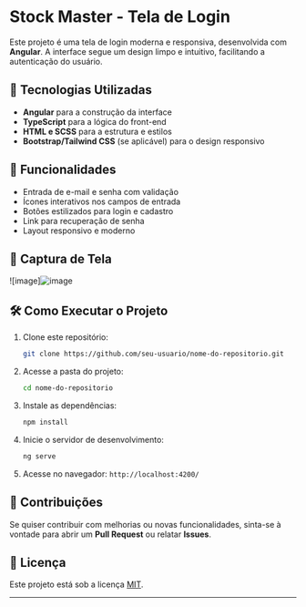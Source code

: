 # Stock Master - Tela de Login

Este projeto é uma tela de login moderna e responsiva, desenvolvida com **Angular**. A interface segue um design limpo e intuitivo, facilitando a autenticação do usuário.

## 🚀 Tecnologias Utilizadas
- **Angular** para a construção da interface
- **TypeScript** para a lógica do front-end
- **HTML e SCSS** para a estrutura e estilos
- **Bootstrap/Tailwind CSS** (se aplicável) para o design responsivo

## 🎯 Funcionalidades
- Entrada de e-mail e senha com validação
- Ícones interativos nos campos de entrada
- Botões estilizados para login e cadastro
- Link para recuperação de senha
- Layout responsivo e moderno

## 📸 Captura de Tela
![image]![image](https://github.com/user-attachments/assets/681cd468-3dd2-4773-a2f9-75255479f32f)



## 🛠 Como Executar o Projeto
1. Clone este repositório:
   ```sh
   git clone https://github.com/seu-usuario/nome-do-repositorio.git
   ```
2. Acesse a pasta do projeto:
   ```sh
   cd nome-do-repositorio
   ```
3. Instale as dependências:
   ```sh
   npm install
   ```
4. Inicie o servidor de desenvolvimento:
   ```sh
   ng serve
   ```
5. Acesse no navegador: `http://localhost:4200/`

## 🤝 Contribuições
Se quiser contribuir com melhorias ou novas funcionalidades, sinta-se à vontade para abrir um **Pull Request** ou relatar **Issues**.

## 📜 Licença
Este projeto está sob a licença [MIT](LICENSE).

---



